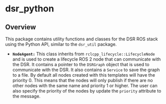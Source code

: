 # dsr_python

## Overview

This package contains utility functions and classes for the DSR ROS stack using the Python API, similar to the `dsr_util` package.

* **`NodeAgent:`** This class inherits from `rclcpp_lifecycle::LifecycleNode` and is used to create a lifecycle ROS 2 node that can communicate with the DSR. It contains a pointer to the `DSRGraph` object that is used to communicate with the DSR. It also contains a `Service` to save the graph to a file. By default all nodes created with this templates will have the priority 0. This means that the nodes will only publish if there are no other nodes with the same name and priority 1 or higher. The user can also specify the priority of the nodes by update the `priority` attribute to the message.
